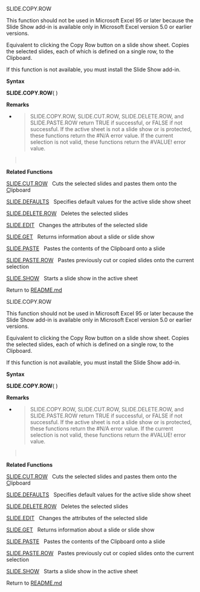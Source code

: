 SLIDE.COPY.ROW

This function should not be used in Microsoft Excel 95 or later because
the Slide Show add-in is available only in Microsoft Excel version 5.0
or earlier versions.

Equivalent to clicking the Copy Row button on a slide show sheet. Copies
the selected slides, each of which is defined on a single row, to the
Clipboard.

If this function is not available, you must install the Slide Show
add-in.

**Syntax**

**SLIDE.COPY.ROW**( )

**Remarks**

  - > SLIDE.COPY.ROW, SLIDE.CUT.ROW, SLIDE.DELETE.ROW, and
    > SLIDE.PASTE.ROW return TRUE if successful, or FALSE if not
    > successful. If the active sheet is not a slide show or is
    > protected, these functions return the \#N/A error value. If the
    > current selection is not valid, these functions return the
    > \#VALUE\! error value.

>  

**Related Functions**

[SLIDE.CUT.ROW](SLIDE.CUT.ROW.md)   Cuts the selected slides and pastes them onto the
[C](C.md)lipboard

[SLIDE.DEFAULTS](SLIDE.DEFAULTS.md)   Specifies default values for the active slide show
sheet

[SLIDE.DELETE.ROW](SLIDE.DELETE.ROW.md)   Deletes the selected slides

[SLIDE.EDIT](SLIDE.EDIT.md)   Changes the attributes of the selected slide

[SLIDE.GET](SLIDE.GET.md)   Returns information about a slide or slide show

[SLIDE.PASTE](SLIDE.PASTE.md)   Pastes the contents of the Clipboard onto a slide

[SLIDE.PASTE.ROW](SLIDE.PASTE.ROW.md)   Pastes previously cut or copied slides onto the
current selection

[SLIDE.SHOW](SLIDE.SHOW.md)   Starts a slide show in the active sheet



Return to [README.md](README.md)

SLIDE.COPY.ROW

This function should not be used in Microsoft Excel 95 or later because
the Slide Show add-in is available only in Microsoft Excel version 5.0
or earlier versions.

Equivalent to clicking the Copy Row button on a slide show sheet. Copies
the selected slides, each of which is defined on a single row, to the
Clipboard.

If this function is not available, you must install the Slide Show
add-in.

**Syntax**

**SLIDE.COPY.ROW**( )

**Remarks**

  - > SLIDE.COPY.ROW, SLIDE.CUT.ROW, SLIDE.DELETE.ROW, and
    > SLIDE.PASTE.ROW return TRUE if successful, or FALSE if not
    > successful. If the active sheet is not a slide show or is
    > protected, these functions return the \#N/A error value. If the
    > current selection is not valid, these functions return the
    > \#VALUE\! error value.

>  

**Related Functions**

[SLIDE.CUT.ROW](SLIDE.CUT.ROW.md)   Cuts the selected slides and pastes them onto the
[C](C.md)lipboard

[SLIDE.DEFAULTS](SLIDE.DEFAULTS.md)   Specifies default values for the active slide show
sheet

[SLIDE.DELETE.ROW](SLIDE.DELETE.ROW.md)   Deletes the selected slides

[SLIDE.EDIT](SLIDE.EDIT.md)   Changes the attributes of the selected slide

[SLIDE.GET](SLIDE.GET.md)   Returns information about a slide or slide show

[SLIDE.PASTE](SLIDE.PASTE.md)   Pastes the contents of the Clipboard onto a slide

[SLIDE.PASTE.ROW](SLIDE.PASTE.ROW.md)   Pastes previously cut or copied slides onto the
current selection

[SLIDE.SHOW](SLIDE.SHOW.md)   Starts a slide show in the active sheet



Return to [README.md](README.md)

